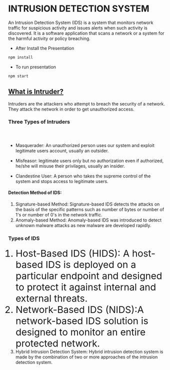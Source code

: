 # **INTRUSION DETECTION SYSTEM**
An Intrusion Detection System (IDS) is a system that monitors network traffic for suspicious activity and issues alerts when such activity is discovered. It is a software application that scans a network or a system for the harmful activity or policy breaching.

* After Install the Presentation
```JAVA
npm install
``` 
* To run presentation
```java
npm start
```
<section>
					<div style="text-decoration: underline;">
						<h2>What is Intruder?</h2>
					</div>
  <div style="margin-top: 5px;">
						Intruders are the attackers who attempt to breach the security of a network.
						They attack the network in order to get unauthorized access.
					</div>
</section>

<section>
					<div>
						<h3>Three Types of Intruders</h3>
					</div>
					<ul style="padding-top: 40px;">
						<li>Masquerader: An unauthorized person uses our system and exploit legitimate users account,
							usually an outsider.</li>
						<li style="padding-top: 15px;">Misfeasor: legitimate users only but no authorization even if
							authorized, he/she will misuse their privilages, usually an insider. </li>
						<li style="padding-top: 15px;">Clandestine User: A person who takes the supreme control of the
							system and stops access to legitimate users. </li>
					</ul>
				</section> 
<section>
					<div style="margin-bottom: 20px;">
						<h4>Detection Method of IDS:</h4>
					</div>
					<ol>
						<li>Signature-based Method:
							Signature-based IDS detects the attacks on the basis of the specific patterns such as number
							of bytes or number of 1's or number of 0's in the network traffic.</li>
						<li>Anomaly-based Method:
							Anomaly-based IDS was introduced to detect unknown malware attacks as new malware are
							developed rapidly.</li>
					</ol>
				</section>
 <section>
					<div style="margin-bottom: 20px;">
						<h3>Types of IDS</h3>
					</div>
					<ol>
						<li style="font-size: 30px;">Host-Based IDS (HIDS): A host-based IDS is deployed on a particular
							endpoint and designed to protect it against internal and external threats.</li>
                   <div>	
				 </div>
						<li style="font-size: 30px;">Network-Based IDS (NIDS):A network-based IDS solution is designed
							to monitor an entire protected
							network.</li>
  <li>
							Hybrid Intrusion Detection System: Hybrid intrusion detection system is made by the
							combination of two or more approaches of the intrusion detection system.
						</li></ol>
</section>
			    
